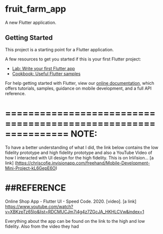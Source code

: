 # fruit_farm_app

A new Flutter application.

## Getting Started

This project is a starting point for a Flutter application.

A few resources to get you started if this is your first Flutter project:

- [Lab: Write your first Flutter app](https://flutter.dev/docs/get-started/codelab)
- [Cookbook: Useful Flutter samples](https://flutter.dev/docs/cookbook)

For help getting started with Flutter, view our
[online documentation](https://flutter.dev/docs), which offers tutorials,
samples, guidance on mobile development, and a full API reference.

===============================================================
NOTE:
===============================================================

To have a better understanding of what I did, the link below contains the low fidelity
prototype and high fidelity prototype and also a YouTube Video of how I interacted with 
UI design for the high fidelity. This is on InVision...
[a link] (https://chriscofie.invisionapp.com/freehand/Mobile-Development-Mini-Project-kL6GepE6O)

##REFERENCE
===================================================================
Online Shop App - Flutter UI - Speed Code. 2020. [video]. [a link] https://www.youtube.com/watch?v=XBKzpTz65Io&list=RDCMUCJm7i4g4z7ZGcJA_HKHLCVw&index=1
 
 Everything about the app can be found on the link to the high and low fidelity.
 Also from the video they had